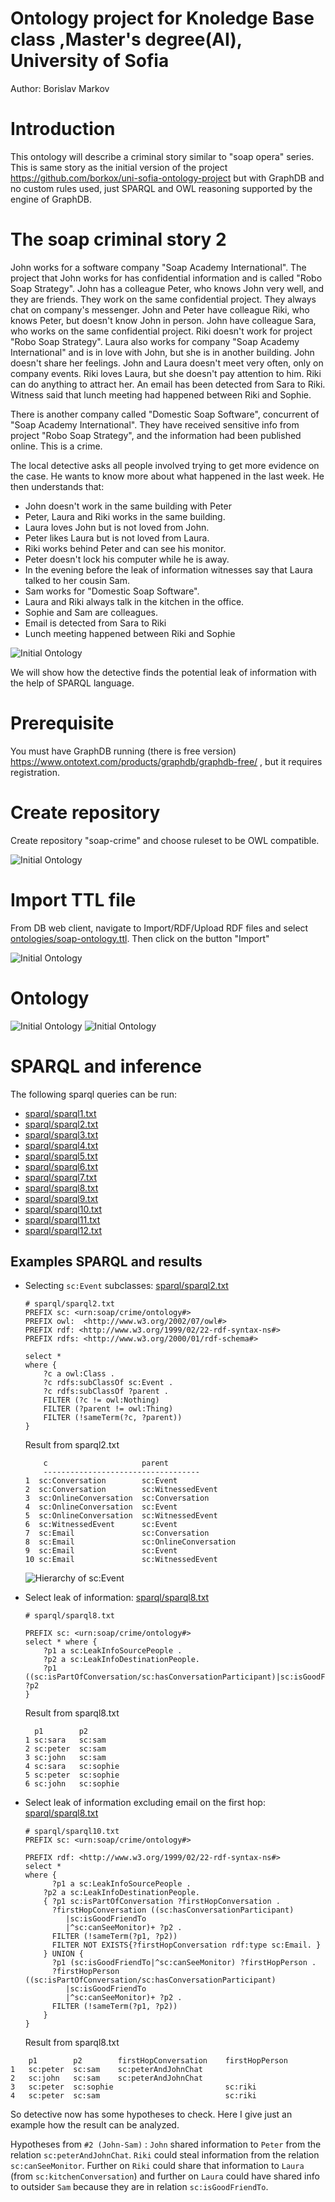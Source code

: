 # Ontology project for Knoledge Base class ,Master's degree(AI), University of Sofia

Author: Borislav Markov

# Introduction

This ontology will describe a criminal story similar to
"soap opera" series. This is same story as the initial version of the project
https://github.com/borkox/uni-sofia-ontology-project but with GraphDB
and no custom rules used, just SPARQL and OWL reasoning supported by
the engine of GraphDB.

# The soap criminal story 2
John works for a software company "Soap Academy International".
The project that John works for has confidential information
and is called "Robo Soap Strategy". John has a colleague Peter,
who knows John very well, and they are friends. They work on the
same confidential project. They always chat on company's messenger.
John and Peter have colleague Riki, who knows Peter, but doesn't
know John in person. John have colleague Sara, who works on the same
confidential project. Riki doesn't work for project "Robo Soap Strategy".
Laura also works for company "Soap Academy International" and is in love
with John, but she is in another building. John doesn't share her feelings.
John and Laura doesn't meet very often, only on company events. Riki
loves Laura, but she doesn't pay attention to him.  Riki can do anything
to attract her. An email has been detected from Sara to Riki. Witness said 
that lunch meeting had happened between Riki and Sophie.

There is another company called "Domestic Soap Software", concurrent of
"Soap Academy International". They have received sensitive info from
project "Robo Soap Strategy", and the information had been published online.
This is a crime.

The local detective asks all people involved trying to get more evidence on the case.
He wants to know more about what happened in the last week.
He then understands that:
* John doesn't work in the same building with Peter
* Peter, Laura and Riki works in the same building.
* Laura loves John but is not loved from John.
* Peter likes Laura but is not loved from Laura.
* Riki works behind Peter and can see his monitor.
* Peter doesn't lock his computer while he is away.
* In the evening before the leak of information witnesses say
  that Laura talked to her cousin Sam.
* Sam works for "Domestic Soap Software".
* Laura and Riki always talk in the kitchen in the office.
* Sophie and Sam are colleagues.
* Email is detected from Sara to Riki
* Lunch meeting happened between Riki and Sophie

![Initial Ontology](doc/Drawing_EN.svg)

We will show how the detective finds the potential leak of
information with the help of SPARQL language.

# Prerequisite
You must have GraphDB running (there is free version)
https://www.ontotext.com/products/graphdb/graphdb-free/ , but it 
requires registration.

# Create repository
Create repository "soap-crime" and choose ruleset to be OWL compatible.

![Initial Ontology](doc/create_repository_graphdb.png)

# Import TTL file
From DB web client, navigate to Import/RDF/Upload RDF files and select
[ontologies/soap-ontology.ttl](ontologies/soap-ontology.ttl).
Then click on the button "Import"

![Initial Ontology](doc/import_ttl_in_graphdb.png)

# Ontology

![Initial Ontology](doc/GraphView1.png)
![Initial Ontology](doc/dependencies-soap-crime.svg)

# SPARQL and inference

The following sparql queries can be run:

* [sparql/sparql1.txt](sparql/sparql1.txt)
* [sparql/sparql2.txt](sparql/sparql2.txt)
* [sparql/sparql3.txt](sparql/sparql3.txt)
* [sparql/sparql4.txt](sparql/sparql4.txt)
* [sparql/sparql5.txt](sparql/sparql5.txt)
* [sparql/sparql6.txt](sparql/sparql6.txt)
* [sparql/sparql7.txt](sparql/sparql7.txt)
* [sparql/sparql8.txt](sparql/sparql8.txt)
* [sparql/sparql9.txt](sparql/sparql9txt)
* [sparql/sparql10.txt](sparql/sparql10.txt)
* [sparql/sparql11.txt](sparql/sparql11.txt)
* [sparql/sparql12.txt](sparql/sparql12.txt)

## Examples SPARQL and results

* Selecting `sc:Event` subclasses: [sparql/sparql2.txt](sparql/sparql2.txt)
  ```sparql
  # sparql/sparql2.txt
  PREFIX sc: <urn:soap/crime/ontology#>
  PREFIX owl:  <http://www.w3.org/2002/07/owl#>
  PREFIX rdf: <http://www.w3.org/1999/02/22-rdf-syntax-ns#>
  PREFIX rdfs: <http://www.w3.org/2000/01/rdf-schema#>
  
  select *
  where {
      ?c a owl:Class .
      ?c rdfs:subClassOf sc:Event .
      ?c rdfs:subClassOf ?parent .
      FILTER (?c != owl:Nothing)
      FILTER (?parent != owl:Thing)
      FILTER (!sameTerm(?c, ?parent))
  }
  ```
  Result from sparql2.txt
  ```text
      c	                    parent
      -----------------------------------
  1  sc:Conversation        sc:Event
  2  sc:Conversation        sc:WitnessedEvent
  3  sc:OnlineConversation  sc:Conversation
  4  sc:OnlineConversation  sc:Event
  5  sc:OnlineConversation  sc:WitnessedEvent
  6  sc:WitnessedEvent      sc:Event
  7  sc:Email               sc:Conversation
  8  sc:Email               sc:OnlineConversation
  9  sc:Email               sc:Event
  10 sc:Email               sc:WitnessedEvent
  ```
  ![Hierarchy of sc:Event](doc/event_hierarchy.png)

* Select leak of information: [sparql/sparql8.txt](sparql/sparql8.txt)
  ```sparql
  # sparql/sparql8.txt
  
  PREFIX sc: <urn:soap/crime/ontology#>
  select * where { 
      ?p1 a sc:LeakInfoSourcePeople .
      ?p2 a sc:LeakInfoDestinationPeople.
      ?p1 ((sc:isPartOfConversation/sc:hasConversationParticipant)|sc:isGoodFriendTo|^sc:canSeeMonitor)* ?p2
  }
  
  ```
  Result from sparql8.txt
  ```text
    p1        p2
  1 sc:sara   sc:sam
  2 sc:peter  sc:sam
  3 sc:john   sc:sam
  4 sc:sara   sc:sophie
  5 sc:peter  sc:sophie
  6 sc:john   sc:sophie
  ```

* Select leak of information excluding email 
  on the first hop: [sparql/sparql8.txt](sparql/sparql8.txt)

  ```sparql
  # sparql/sparql10.txt
  PREFIX sc: <urn:soap/crime/ontology#>
  
  PREFIX rdf: <http://www.w3.org/1999/02/22-rdf-syntax-ns#>
  select *
  where {
        ?p1 a sc:LeakInfoSourcePeople .
      ?p2 a sc:LeakInfoDestinationPeople.
      { ?p1 sc:isPartOfConversation ?firstHopConversation .
        ?firstHopConversation ((sc:hasConversationParticipant)
           |sc:isGoodFriendTo
           |^sc:canSeeMonitor)+ ?p2 .
        FILTER (!sameTerm(?p1, ?p2))
        FILTER NOT EXISTS{?firstHopConversation rdf:type sc:Email. }
      } UNION {
        ?p1 (sc:isGoodFriendTo|^sc:canSeeMonitor) ?firstHopPerson .
        ?firstHopPerson ((sc:isPartOfConversation/sc:hasConversationParticipant)
           |sc:isGoodFriendTo
           |^sc:canSeeMonitor)+ ?p2 .
        FILTER (!sameTerm(?p1, ?p2))
      }
  }
  ```
  Result from sparql8.txt
```text
    p1        p2        firstHopConversation    firstHopPerson
1   sc:peter  sc:sam    sc:peterAndJohnChat	
2   sc:john   sc:sam    sc:peterAndJohnChat	
3   sc:peter  sc:sophie                         sc:riki
4   sc:peter  sc:sam                            sc:riki
```


So detective now has some hypotheses to check.
Here I give just an example how the result can be analyzed.

Hypotheses from `#2 (John-Sam)` : `John` shared information to `Peter`
from the relation `sc:peterAndJohnChat`. `Riki` could steal information 
from the relation `sc:canSeeMonitor`. Further on `Riki` could share that 
information to `Laura` (from `sc:kitchenConversation`) 
and further on `Laura` could have shared info to outsider `Sam` because
they are in relation `sc:isGoodFriendTo`.

 
